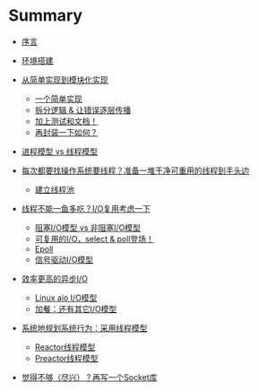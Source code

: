 # Summary

- [序言](./序言.md)
- [环境搭建](./环境搭建.md)
- [从简单实现到模块化实现](./从简单实现到模块化实现/README.md)
  - [一个简单实现](./从简单实现到模块化实现/一个简单实现.md)
  - [拆分逻辑 & 让错误逐层传播]()
  - [加上测试和文档！]()
  - [再封装一下如何？]()
- [进程模型 vs 线程模型]()
- [每次都要找操作系统要线程？准备一堆干净可重用的线程到手头边]()
  - [建立线程池]()
- [线程不能一鱼多吃？I/O复用考虑一下]()
  - [阻塞I/O模型 vs 非阻塞I/O模型]()
  - [可复用的I/O，select & poll登场！]()
  - [Epoll]()
  - [信号驱动I/O模型]()
- [效率更高的异步I/O](./让服务器支持并发场景/README.md)
  - [Linux aio I/O模型]()
  - [加餐：还有其它I/O模型]()
- [系统地规划系统行为：采用线程模型]()
  - [Reactor线程模型]()
  - [Preactor线程模型]()

- [觉得不够（尽兴）？再写一个Socket库]()

